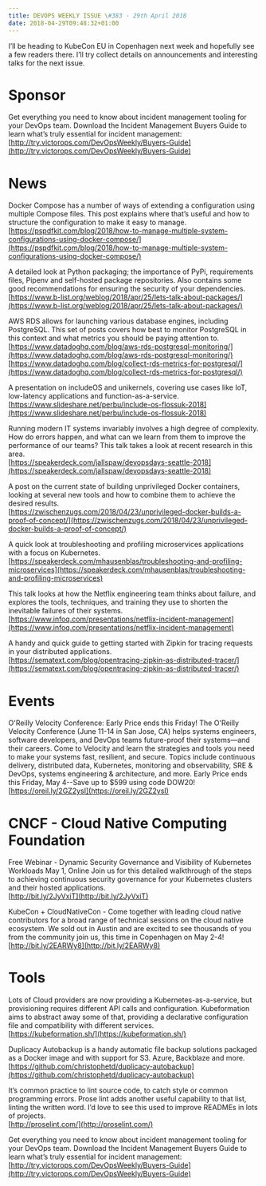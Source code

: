 ```yaml
---
title: DEVOPS WEEKLY ISSUE \#383 - 29th April 2018 
date: 2018-04-29T09:48:32+01:00
---
```


I’ll be heading to KubeCon EU in Copenhagen next week and hopefully see a few readers there. I’ll try collect details on announcements and interesting talks for the next issue.


Sponsor
======

Get everything you need to know about incident management tooling for your DevOps team. Download the Incident Management Buyers Guide to learn what’s truly essential for incident management:
<br>[http://try.victorops.com/DevOpsWeekly/Buyers-Guide](http://try.victorops.com/DevOpsWeekly/Buyers-Guide)


News
====

Docker Compose has a number of ways of extending a configuration using multiple Compose files. This post explains where that’s useful and how to structure the configuration to make it easy to manage.
<br>[https://pspdfkit.com/blog/2018/how-to-manage-multiple-system-configurations-using-docker-compose/](https://pspdfkit.com/blog/2018/how-to-manage-multiple-system-configurations-using-docker-compose/)


A detailed look at Python packaging; the importance of PyPi, requirements files, Pipenv and self-hosted package repositories. Also contains some good recommendations for ensuring the security of your dependencies.
<br>[https://www.b-list.org/weblog/2018/apr/25/lets-talk-about-packages/](https://www.b-list.org/weblog/2018/apr/25/lets-talk-about-packages/)


AWS RDS allows for launching various database engines, including PostgreSQL. This set of posts covers how best to monitor PostgreSQL in this context and what metrics you should be paying attention to.
<br>[https://www.datadoghq.com/blog/aws-rds-postgresql-monitoring/](https://www.datadoghq.com/blog/aws-rds-postgresql-monitoring/)
<br>[https://www.datadoghq.com/blog/collect-rds-metrics-for-postgresql/](https://www.datadoghq.com/blog/collect-rds-metrics-for-postgresql/)


A presentation on includeOS and unikernels, covering use cases like IoT, low-latency applications and function-as-a-service.
<br>[https://www.slideshare.net/perbu/include-os-flossuk-2018](https://www.slideshare.net/perbu/include-os-flossuk-2018)


Running modern IT systems invariably involves a high degree of complexity. How do errors happen, and what can we learn from them to improve the performance of our teams? This talk takes a look at recent research in this area.
<br>[https://speakerdeck.com/jallspaw/devopsdays-seattle-2018](https://speakerdeck.com/jallspaw/devopsdays-seattle-2018)


A post on the current state of building unprivileged Docker containers, looking at several new tools and how to combine them to achieve the desired results.
<br>[https://zwischenzugs.com/2018/04/23/unprivileged-docker-builds-a-proof-of-concept/](https://zwischenzugs.com/2018/04/23/unprivileged-docker-builds-a-proof-of-concept/)


A quick look at troubleshooting and profiling microservices applications with a focus on Kubernetes.
<br>[https://speakerdeck.com/mhausenblas/troubleshooting-and-profiling-microservices](https://speakerdeck.com/mhausenblas/troubleshooting-and-profiling-microservices)


This talk looks at how the Netflix engineering team thinks about failure, and explores the tools, techniques, and training they use to shorten the inevitable failures of their systems.
<br>[https://www.infoq.com/presentations/netflix-incident-management](https://www.infoq.com/presentations/netflix-incident-management)


A handy and quick guide to getting started with Zipkin for tracing requests in your distributed applications.
<br>[https://sematext.com/blog/opentracing-zipkin-as-distributed-tracer/](https://sematext.com/blog/opentracing-zipkin-as-distributed-tracer/)


Events
======

O'Reilly Velocity Conference: Early Price ends this Friday!
The O'Reilly Velocity Conference (June 11-14 in San Jose, CA) helps systems engineers, software developers, and DevOps teams future-proof their systems—and their careers. Come to Velocity and learn the strategies and tools you need to make your systems fast, resilient, and secure. Topics include continuous delivery, distributed data, Kubernetes, monitoring and observability, SRE & DevOps, systems engineering & architecture, and more. Early Price ends this Friday, May 4--Save up to $599 using code DOW20!
<br>[https://oreil.ly/2GZ2ysI](https://oreil.ly/2GZ2ysI)


CNCF - Cloud Native Computing Foundation
====

Free Webinar - Dynamic Security Governance and Visibility of Kubernetes Workloads
May 1, Online
Join us for this detailed walkthrough of the steps to achieving continuous security governance for your Kubernetes clusters and their hosted applications.
<br>[http://bit.ly/2JyVxiT](http://bit.ly/2JyVxiT)


KubeCon + CloudNativeCon - Come together with leading cloud native contributors for a broad range of technical sessions on the cloud native ecosystem. We sold out in Austin and are excited to see thousands of you from the community join us, this time in Copenhagen on May 2-4!
<br>[http://bit.ly/2EARWy8](http://bit.ly/2EARWy8)


Tools
=====

Lots of Cloud providers are now providing a Kubernetes-as-a-service, but provisioning requires different API calls and configuration. Kubeformation aims to abstract away some of that, providing a declarative configuration file and compatibility with different services.
<br>[https://kubeformation.sh/](https://kubeformation.sh/)


Duplicacy Autobackup is a handy automatic file backup solutions packaged as a Docker image and with support for S3. Azure, Backblaze and more.
<br>[https://github.com/christophetd/duplicacy-autobackup](https://github.com/christophetd/duplicacy-autobackup)


It’s common practice to lint source code, to catch style or common programming errors. Prose lint adds another useful capability to that list, linting the written word. I’d love to see this used to improve READMEs in lots of projects.
<br>[http://proselint.com/](http://proselint.com/)


Get everything you need to know about incident management tooling for your DevOps team. Download the Incident Management Buyers Guide to learn what’s truly essential for incident management:
<br>[http://try.victorops.com/DevOpsWeekly/Buyers-Guide](http://try.victorops.com/DevOpsWeekly/Buyers-Guide)



